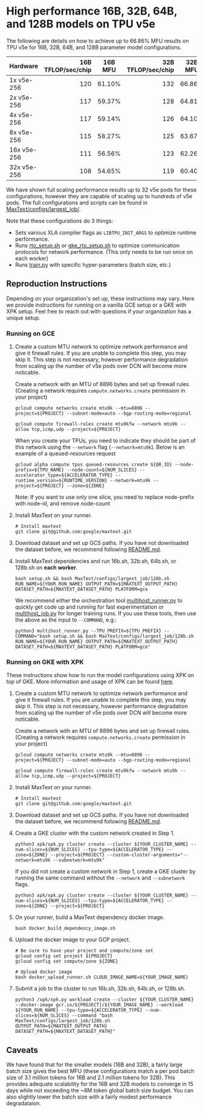 <!--
 Copyright 2023 Google LLC

 Licensed under the Apache License, Version 2.0 (the "License");
 you may not use this file except in compliance with the License.
 You may obtain a copy of the License at

      https://www.apache.org/licenses/LICENSE-2.0

 Unless required by applicable law or agreed to in writing, software
 distributed under the License is distributed on an "AS IS" BASIS,
 WITHOUT WARRANTIES OR CONDITIONS OF ANY KIND, either express or implied.
 See the License for the specific language governing permissions and
 limitations under the License.
 -->

# High performance 16B, 32B, 64B, and 128B models on TPU v5e
The following are details on how to achieve up to 66.86% MFU results on TPU v5e for 16B, 32B, 64B, and 128B parameter model configurations. 

| Hardware    | 16B TFLOP/sec/chip | 16B MFU | 32B TFLOP/sec/chip | 32B MFU | 64B TFLOP/sec/chip | 64B MFU | 128B TFLOP/sec/chip | 128B MFU |
| ----------- | -----------------: | ------- | -----------------: | ------- | -----------------: | ------- | ------------------: | -------- |
| 1x v5e-256  | 120                | 61.10%  | 132                | 66.86%  | 118                | 59.90%  | 110                 | 56.06%   |
| 2x v5e-256  | 117                | 59.37%  | 128                | 64.81%  | 112                | 56.66%  | 110                 | 55.82%   |
| 4x v5e-256  | 117                | 59.14%  | 126                | 64.10%  | 110                | 55.85%  | 108                 | 54.93%   |
| 8x v5e-256  | 115                | 58.27%  | 125                | 63.67%  | 108                | 54.96%  | 104                 | 52.93%   |
| 16x v5e-256 | 111                | 56.56%  | 123                | 62.26%  | 105                | 53.29%  | 100                 | 50.86%   |
| 32x v5e-256 | 108                | 54.65%  | 119                | 60.40%  | 99                 | 50.18%  | 91                  | 46.25%   |

We have shown full scaling performance results up to 32 v5e pods for these configurations, however they are capable of scaling up to hundreds of v5e pods. The full configurations and scripts can be found in [MaxText/configs/largest_job/](https://github.com/google/maxtext/tree/main/MaxText/configs/largest_job). 

Note that these configurations do 3 things:
* Sets various XLA compiler flags as `LIBTPU_INIT_ARGS` to optimize runtime performance.
* Runs [rto_setup.sh](https://github.com/google/maxtext/blob/main/rto_setup.sh) or [gke_rto_setup.sh](https://github.com/google/maxtext/blob/main/gke_rto_setup.sh) to optimize communication protocols for network performance. 
(This only needs to be run once on each worker)
* Runs [train.py](https://github.com/google/maxtext/blob/main/MaxText/train.py) with specific hyper-parameters (batch size, etc.)


## Reproduction Instructions
Depending on your organization's set up, these instructions may vary. Here we provide instructions for running on a vanilla GCE setup or a GKE with XPK setup. Feel free to reach out with questions if your organization has a unique setup.

### Running on GCE
1. Create a custom MTU network to optimize network performance and give it firewall rules. If you are unable to complete this step, you may skip it. This step is not necessary, however performance degradation from scaling up the number of v5e pods over DCN will become more noticable.
     
     Create a network with an MTU of 8896 bytes and set up firewall rules. (Creating a network requires `compute.networks.create` permission in your project)
     ```
     gcloud compute networks create mtu9k --mtu=8896 --project=${PROJECT} --subnet-mode=auto --bgp-routing-mode=regional
     ```
     ```
     gcloud compute firewall-rules create mtu9kfw --network mtu9k --allow tcp,icmp,udp --project=${PROJECT}
     ```
     
     When you create your TPUs, you need to indicate they should be part of this network using the `--network` flag (`--network=mtu9k`). Below is an 
     example of a queued-resources request
     ```
     gcloud alpha compute tpus queued-resources create ${QR_ID} --node-prefix=${TPU_NAME} --node-count=${NUM_SLICES} --accelerator_type=${ACCELERATOR_TYPE} --runtime_version=${RUNTIME_VERSION} --network=mtu9k --project=${PROJECT} --zone=${ZONE}
     ```
     Note: If you want to use only one slice, you need to replace node-prefix with node-id, and remove node-count

2. Install MaxText on your runner.
     ```
     # Install maxtext
     git clone git@github.com:google/maxtext.git
     ```


3. Download dataset and set up GCS paths. If you have not downloaded the dataset before, we recommend following [README.md](https://github.com/google/maxtext/blob/main/README.md#getting-started-download-dataset-and-configure).


4. Install MaxText dependencies and run 16b.sh, 32b.sh, 64b.sh, or 128b.sh on __each worker__.
     ```
     bash setup.sh && bash MaxText/configs/largest_job/128b.sh RUN_NAME=${YOUR_RUN_NAME} OUTPUT_PATH=${MAXTEXT_OUTPUT_PATH} DATASET_PATH=${MAXTEXT_DATASET_PATH} PLATFORM=gce
     ```

     We recommend either the orchestration tool [multihost_runner.py](https://github.com/google/maxtext/blob/main/README.md#getting-started-quick-experiments-on-multiple-slices) 
     to quickly get code up and running for fast experimentation or 
     [multihost_job.py](https://github.com/google/maxtext/blob/main/README.md#getting-started-production-jobs-on-multiple-slices) for longer training runs. If you use these tools, 
     then use the above as the input to `--COMMAND`, e.g.:
     ```
     python3 multihost_runner.py --TPU_PREFIX=${TPU_PREFIX} --COMMAND="bash setup.sh && bash MaxText/configs/largest_job/128b.sh RUN_NAME=${YOUR_RUN_NAME} OUTPUT_PATH=${MAXTEXT_OUTPUT_PATH} DATASET_PATH=${MAXTEXT_DATASET_PATH} PLATFORM=gce"
     ```

### Running on GKE with XPK
These instructions show how to run the model configurations using XPK on top of GKE. More information and usage of XPK can be found [here](https://github.com/google/maxtext/tree/main/xpk).
1. Create a custom MTU network to optimize network performance and give it firewall rules. If you are unable to complete this step, you may skip it. This step is not necessary, however performance degradation from scaling up the number of v5e pods over DCN will become more noticable.
     
     Create a network with an MTU of 8896 bytes and set up firewall rules. (Creating a network requires `compute.networks.create` permission in your project)
     ```
     gcloud compute networks create mtu9k --mtu=8896 --project=${PROJECT} --subnet-mode=auto --bgp-routing-mode=regional
     ```
     ```
     gcloud compute firewall-rules create mtu9kfw --network mtu9k --allow tcp,icmp,udp --project=${PROJECT}
     ```

2. Install MaxText on your runner.
     ```
     # Install maxtext
     git clone git@github.com:google/maxtext.git
     ```


3. Download dataset and set up GCS paths. If you have not downloaded the dataset before, we recommend following [README.md](https://github.com/google/maxtext/blob/main/README.md#getting-started-download-dataset-and-configure).

4. Create a GKE cluster with the custom network created in Step 1.
     ```
     python3 xpk/xpk.py cluster create --cluster ${YOUR_CLUSTER_NAME} --num-slices=${NUM_SLICES} --tpu-type=${ACCELERATOR_TYPE} --zone=${ZONE} --project=${PROJECT} --custom-cluster-arguments="--network=mtu9k --subnetwork=mtu9k"
     ```

     If you did not create a custom network in Step 1, create a GKE cluster by running the same command without the `--network` and `--subnetwork` flags.
     ```
     python3 xpk/xpk.py cluster create --cluster ${YOUR_CLUSTER_NAME} --num-slices=${NUM_SLICES} --tpu-type=${ACCELERATOR_TYPE} --zone=${ZONE} --project=${PROJECT}
     ```

5. On your runner, build a MaxText dependency docker image.
     ```
     bash docker_build_dependency_image.sh
     ```

6. Upload the docker image to your GCP project.
     ```
     # Be sure to have your project and compute/zone set
     gcloud config set project ${PROJECT}
     gcloud config set compute/zone ${ZONE}

     # Upload docker image
     bash docker_upload_runner.sh CLOUD_IMAGE_NAME=${YOUR_IMAGE_NAME}
     ```

7. Submit a job to the cluster to run 16b.sh, 32b.sh, 64b.sh, or 128b.sh.
     ```
     python3 /xpk/xpk.py workload create --cluster ${YOUR_CLUSTER_NAME} --docker-image gcr.io/${PROJECT}/${YOUR_IMAGE_NAME} --workload ${YOUR_RUN_NAME} --tpu-type=${ACCELERATOR_TYPE} --num-slices=${NUM_SLICES} --command "bash MaxText/configs/largest_job/128b.sh OUTPUT_PATH=${MAXTEXT_OUTPUT_PATH} DATASET_PATH=${MAXTEXT_DATASET_PATH}"
     ```

## Caveats
We have found that for the smaller models (16B and 32B), a fairly large batch size gives the best MFU (these configurations match a per pod batch size of 
3.1 million tokens for 16B and 2.1 million tokens for 32B). This provides adequate scalability for the 16B and 32B models to converge in 15 days while 
not exceeding the ~8M token global batch size budget. You can also slightly lower the batch size with a fairly modest performance degradataion.